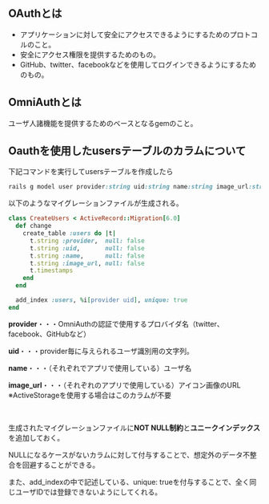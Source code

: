 ## OAuthとは

- アプリケーションに対して安全にアクセスできるようにするためのプロトコルのこと。
- 安全にアクセス権限を提供するためのもの。
- GitHub、twitter、facebookなどを使用してログインできるようにするためのもの。

## OmniAuthとは

ユーザ人諸機能を提供するためのベースとなるgemのこと。

## Oauthを使用したusersテーブルのカラムについて

下記コマンドを実行してusersテーブルを作成したら

```ruby
rails g model user provider:string uid:string name:string image_url:string
```

以下のようなマイグレーションファイルが生成される。

```ruby
class CreateUsers < ActiveRecord::Migration[6.0]
  def change
    create_table :users do |t|
      t.string :provider,  null: false
      t.string :uid,       null: false
      t.string :name,      null: false
      t.string :image_url, null: false
      t.timestamps
    end
  end

  add_index :users, %i[provider uid], unique: true
end
```

**provider**・・・OmniAuthの認証で使用するプロバイダ名（twitter、facebook、GitHubなど）

**uid**・・・provider毎に与えられるユーザ識別用の文字列。

**name**・・・（それぞれでアプリで使用している）ユーザ名

**image_url**・・・（それぞれのアプリで使用している）アイコン画像のURL
                  ※ActiveStorageを使用する場合はこのカラムが不要

<br>

生成されたマイグレーションファイルに**NOT NULL制約**と**ユニークインデックス**を追加しておく。

NULLになるケースがないカラムに対して付与することで、想定外のデータ不整合を回避することができる。

また、add_indexの中で記述している、unique: trueを付与することで、全く同じユーザIDでは登録できないようにしてくれる。